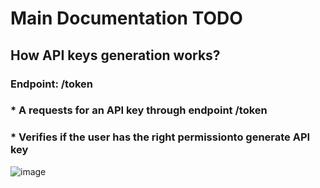 # Main Documentation TODO

## How API keys generation works?
### Endpoint: /token
### * A requests for an API key through endpoint /token
### * Verifies if the user has the right permissionto generate API key
![image](https://github.com/user-attachments/assets/2594dc35-5323-4c89-a0a2-662842ab1d78)
